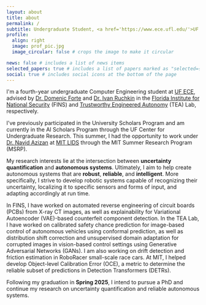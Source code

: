 ```yaml
---
layout: about
title: about
permalink: /
subtitle: Undergraduate Student, <a href='https://www.ece.ufl.edu/'>UF ECE</a>
profile:
  align: right
  image: prof_pic.jpg
  image_circular: false # crops the image to make it circular

news: false # includes a list of news items
selected_papers: true # includes a list of papers marked as "selected={true}"
social: true # includes social icons at the bottom of the page
---
```


I'm a fourth-year undergraduate Computer Engineering student at [UF ECE](https://www.ece.ufl.edu/), advised by [Dr. Domenic Forte](https://dforte.ece.ufl.edu/) and [Dr. Ivan Ruchkin](https://ivan.ece.ufl.edu/) in the [Florida Institute for National Security](https://fins.institute.ufl.edu/) (FINS) and [Trustworthy Engineered Autonomy](https://tea.ece.ufl.edu/) (TEA) Lab, respectively.

I've previously participated in the University Scholars Program and am currently in the AI Scholars Program through the UF Center for Undergraduate Research. This summer, I had the opportunity to work under [Dr. Navid Azizan](https://azizan.mit.edu/) at [MIT LIDS](https://lids.mit.edu/) through the MIT Summer Research Program (MSRP).

My research interests lie at the intersection between **uncertainty quantification** and **autonomous systems**. Ultimately, I aim to help create autonomous systems that are **robust**, **reliable**, and **intelligent**. More specifically, I strive to develop robotic systems capable of recognizing their uncertainty, localizing it to specific sensors and forms of input, and adapting accordingly at run time.

In FINS, I have worked on automated reverse engineering of circuit boards (PCBs) from X-ray CT images, as well as explainability for Variational Autoencoder (VAE)-based counterfeit component detection. In the TEA Lab, I have worked on calibrated safety chance prediction for image-based control of autonomous vehicles using conformal prediction, as well as distribution shift correction and unsupervised domain adaptation for corrupted images in vision-based control settings using Generative Adversarial Networks (GANs). I am also working on drift detection and friction estimation in RoboRacer small-scale race cars. At MIT, I helped develop Object-level Calibration Error (OCE), a metric to determine the reliable subset of predictions in Detection Transformers (DETRs).

Following my graduation in **Spring 2025**, I intend to pursue a PhD and continue my research on uncertainty quantification and reliable autonomous systems.
